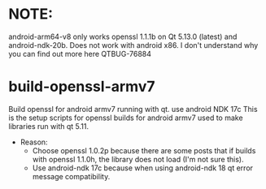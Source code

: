 # NOTE: 
android-arm64-v8 only works openssl 1.1.1b on Qt 5.13.0 (latest) and android-ndk-20b. Does not work with android x86. I don't understand why you can find out more here QTBUG-76884
# build-openssl-armv7
Build openssl for android armv7 running with qt. use android NDK 17c
This is the setup scripts for openssl builds for android armv7 used to make libraries run with qt 5.11.

* Reason:
    - Choose openssl 1.0.2p because there are some posts that if builds with openssl 1.1.0h, the library does not load (I'm not sure this).
    - Use android-ndk 17c because when using android-ndk 18 qt error message compatibility.

